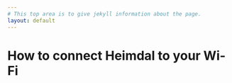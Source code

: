 ```yaml
---
# This top area is to give jekyll information about the page.
layout: default
---
```


# How to connect Heimdal to your Wi-Fi

